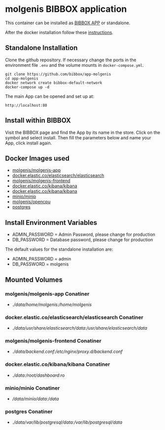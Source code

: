 # molgenis BIBBOX application

This container can be installed as [BIBBOX APP](https://bibbox.readthedocs.io/en/latest/ "BIBBOX App Store") or standalone. 

After the docker installation follow these [instructions](INSTALL-APP.md).

## Standalone Installation 

Clone the github repository. If necessary change the ports in the environment file `.env` and the volume mounts in `docker-compose.yml`.

```
git clone https://github.com/bibbox/app-molgenis
cd app-molgenis
docker network create bibbox-default-network
docker-compose up -d
```

The main App can be opened and set up at:
```
http://localhost:80
```

## Install within BIBBOX

Visit the BIBBOX page and find the App by its name in the store. Click on the symbol and select install. Then fill the parameters below and name your App, click install again.

## Docker Images used
  - [molgenis/molgenis-app](https://hub.docker.com/r/molgenis/molgenis-app) 
  - [docker.elastic.co/elasticsearch/elasticsearch](https://hub.docker.com/r/docker.elastic.co/elasticsearch/elasticsearch) 
  - [molgenis/molgenis-frontend](https://hub.docker.com/r/molgenis/molgenis-frontend) 
  - [docker.elastic.co/kibana/kibana](https://hub.docker.com/r/docker.elastic.co/kibana/kibana) 
  - [docker.elastic.co/kibana/kibana](https://hub.docker.com/r/docker.elastic.co/kibana/kibana) 
  - [minio/minio](https://hub.docker.com/r/minio/minio) 
  - [molgenis/opencpu](https://hub.docker.com/r/molgenis/opencpu) 
  - [postgres](https://hub.docker.com/r/postgres) 


 
## Install Environment Variables
  - ADMIN_PASSWORD = Admin Password, please change for production
  - DB_PASSWORD = Database password, please change for production

  
The default values for the standalone installation are:
  - ADMIN_PASSWORD = admin
  - DB_PASSWORD = molgenis

  
## Mounted Volumes
### molgenis/molgenis-app Conatiner
  - *./data/home/molgenis:/home/molgenis*
### docker.elastic.co/elasticsearch/elasticsearch Conatiner
  - *./data/usr/share/elasticsearch/data:/usr/share/elasticsearch/data*
### molgenis/molgenis-frontend Conatiner
  - *./data/backend.conf:/etc/nginx/proxy.d/backend.conf*
### docker.elastic.co/kibana/kibana Conatiner
  - *./data:/root/dashboard:ro*
### minio/minio Conatiner
  - */data/minio/data:/data*
### postgres Conatiner
  - *./data/var/lib/postgresql/data:/var/lib/postgresql/data*


